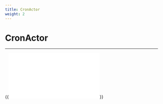 ```yaml
---
title: CronActor
weight: 2
---
```


# CronActor
---

{{<embed src="/modules/actors/builtin/cron/cron_actor.go"  lang="go">}}
